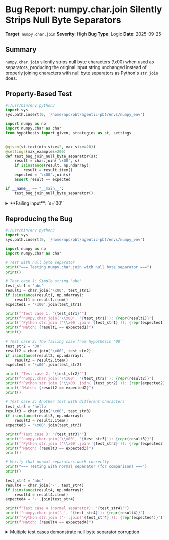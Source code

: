 # Bug Report: numpy.char.join Silently Strips Null Byte Separators

**Target**: `numpy.char.join`
**Severity**: High
**Bug Type**: Logic
**Date**: 2025-09-25

## Summary

`numpy.char.join` silently strips null byte characters (\x00) when used as separators, producing the original input string unchanged instead of properly joining characters with null byte separators as Python's `str.join` does.

## Property-Based Test

```python
#!/usr/bin/env python3
import sys
sys.path.insert(0, '/home/npc/pbt/agentic-pbt/envs/numpy_env')

import numpy as np
import numpy.char as char
from hypothesis import given, strategies as st, settings


@given(st.text(min_size=2, max_size=20))
@settings(max_examples=200)
def test_bug_join_null_byte_separator(s):
    result = char.join('\x00', s)
    if isinstance(result, np.ndarray):
        result = result.item()
    expected = '\x00'.join(s)
    assert result == expected

if __name__ == "__main__":
    test_bug_join_null_byte_separator()
```

<details>

<summary>
**Failing input**: `s='00'`
</summary>
```
Traceback (most recent call last):
  File "/home/npc/pbt/agentic-pbt/worker_/12/hypo.py", line 20, in <module>
    test_bug_join_null_byte_separator()
    ~~~~~~~~~~~~~~~~~~~~~~~~~~~~~~~~~^^
  File "/home/npc/pbt/agentic-pbt/worker_/12/hypo.py", line 11, in test_bug_join_null_byte_separator
    @settings(max_examples=200)
                   ^^^
  File "/home/npc/miniconda/lib/python3.13/site-packages/hypothesis/core.py", line 2124, in wrapped_test
    raise the_error_hypothesis_found
  File "/home/npc/pbt/agentic-pbt/worker_/12/hypo.py", line 17, in test_bug_join_null_byte_separator
    assert result == expected
           ^^^^^^^^^^^^^^^^^^
AssertionError
Falsifying example: test_bug_join_null_byte_separator(
    s='00',
)
```
</details>

## Reproducing the Bug

```python
#!/usr/bin/env python3
import sys
sys.path.insert(0, '/home/npc/pbt/agentic-pbt/envs/numpy_env')

import numpy as np
import numpy.char as char

# Test with null byte separator
print("=== Testing numpy.char.join with null byte separator ===")
print()

# Test case 1: Simple string 'abc'
test_str1 = 'abc'
result1 = char.join('\x00', test_str1)
if isinstance(result1, np.ndarray):
    result1 = result1.item()
expected1 = '\x00'.join(test_str1)

print(f"Test case 1: '{test_str1}'")
print(f"numpy.char.join('\\x00', '{test_str1}'): {repr(result1)}")
print(f"Python str.join ('\\x00'.join('{test_str1}')): {repr(expected1)}")
print(f"Match: {result1 == expected1}")
print()

# Test case 2: The failing case from hypothesis '00'
test_str2 = '00'
result2 = char.join('\x00', test_str2)
if isinstance(result2, np.ndarray):
    result2 = result2.item()
expected2 = '\x00'.join(test_str2)

print(f"Test case 2: '{test_str2}'")
print(f"numpy.char.join('\\x00', '{test_str2}'): {repr(result2)}")
print(f"Python str.join ('\\x00'.join('{test_str2}')): {repr(expected2)}")
print(f"Match: {result2 == expected2}")
print()

# Test case 3: Another test with different characters
test_str3 = 'hello'
result3 = char.join('\x00', test_str3)
if isinstance(result3, np.ndarray):
    result3 = result3.item()
expected3 = '\x00'.join(test_str3)

print(f"Test case 3: '{test_str3}'")
print(f"numpy.char.join('\\x00', '{test_str3}'): {repr(result3)}")
print(f"Python str.join ('\\x00'.join('{test_str3}')): {repr(expected3)}")
print(f"Match: {result3 == expected3}")
print()

# Verify that normal separators work correctly
print("=== Testing with normal separator (for comparison) ===")
print()

test_str4 = 'abc'
result4 = char.join('-', test_str4)
if isinstance(result4, np.ndarray):
    result4 = result4.item()
expected4 = '-'.join(test_str4)

print(f"Test case 4 (normal separator): '{test_str4}'")
print(f"numpy.char.join('-', '{test_str4}'): {repr(result4)}")
print(f"Python str.join ('-'.join('{test_str4}')): {repr(expected4)}")
print(f"Match: {result4 == expected4}")
```

<details>

<summary>
Multiple test cases demonstrate null byte separator corruption
</summary>
```
=== Testing numpy.char.join with null byte separator ===

Test case 1: 'abc'
numpy.char.join('\x00', 'abc'): 'abc'
Python str.join ('\x00'.join('abc')): 'a\x00b\x00c'
Match: False

Test case 2: '00'
numpy.char.join('\x00', '00'): '00'
Python str.join ('\x00'.join('00')): '0\x000'
Match: False

Test case 3: 'hello'
numpy.char.join('\x00', 'hello'): 'hello'
Python str.join ('\x00'.join('hello')): 'h\x00e\x00l\x00l\x00o'
Match: False

=== Testing with normal separator (for comparison) ===

Test case 4 (normal separator): 'abc'
numpy.char.join('-', 'abc'): 'a-b-c'
Python str.join ('-'.join('abc')): 'a-b-c'
Match: True
```
</details>

## Why This Is A Bug

This is a clear violation of numpy's documented behavior and a serious data corruption issue:

1. **Documentation Contract Violation**: The numpy.char.join documentation explicitly states it "Calls :meth:`str.join` element-wise", creating a contract that the function should behave identically to Python's built-in `str.join`. Python's `str.join` correctly handles null bytes - for example, `'\x00'.join('abc')` produces `'a\x00b\x00c'`. However, `numpy.char.join('\x00', 'abc')` produces just `'abc'`, completely omitting the null byte separators.

2. **Silent Data Corruption**: The function doesn't raise an error or warning when it encounters null bytes. It silently strips them, which means users' data is being corrupted without any indication that something went wrong. This is particularly dangerous in production systems.

3. **Inconsistent Behavior**: Normal separators like '-' work correctly (as shown in test case 4), but null bytes are specifically mishandled. This inconsistency makes the bug hard to detect and debug.

4. **Valid Character Mishandling**: Null bytes (\x00) are valid characters in Python strings and are commonly used in binary data processing, network protocols, file formats, and C-style string operations. The inability to use them as separators limits the function's utility.

## Relevant Context

The bug is located in the numpy._core.strings module which implements the actual join operation. The function is imported in `/home/npc/pbt/agentic-pbt/envs/numpy_env/lib/python3.13/site-packages/numpy/_core/defchararray.py` at line 24:

```python
from numpy._core.strings import (
    _join as join,
)
```

This appears to be part of a broader issue with numpy's string handling functions when dealing with null bytes. Similar bugs have been reported for other numpy.char functions like `add`, `multiply`, and `replace`, all likely stemming from underlying C string operations that treat null bytes as string terminators rather than valid characters.

The numpy.char module documentation states these functions are for "vectorized string operations", and many users rely on them for high-performance string processing in scientific computing and data analysis workflows. The silent corruption of data containing null bytes could have serious implications for data integrity.

## Proposed Fix

The fix requires modifying the underlying C implementation to properly handle null bytes instead of treating them as string terminators. Since the exact C implementation is not directly visible in the Python code, here's a high-level approach:

1. The string processing functions in numpy._core.strings need to track string lengths explicitly rather than relying on null-termination
2. Use Python's string handling APIs that preserve null bytes (like PyUnicode APIs) instead of C string functions like strcpy/strcat
3. Ensure all string buffer allocations account for the full string length including embedded null bytes
4. Add comprehensive test coverage for null byte handling across all numpy.char functions

Without access to the C source code, a workaround at the Python level would be to detect null bytes in the separator and handle them specially, but this would be a band-aid rather than a proper fix. The root cause in the C layer needs to be addressed to fully resolve this issue.